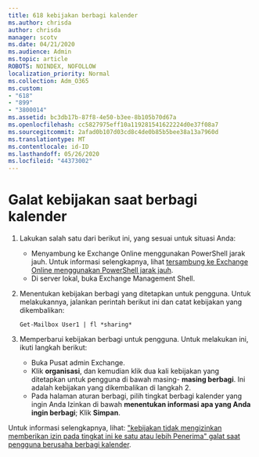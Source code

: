 ```yaml
---
title: 618 kebijakan berbagi kalender
ms.author: chrisda
author: chrisda
manager: scotv
ms.date: 04/21/2020
ms.audience: Admin
ms.topic: article
ROBOTS: NOINDEX, NOFOLLOW
localization_priority: Normal
ms.collection: Adm_O365
ms.custom:
- "618"
- "899"
- "3800014"
ms.assetid: bc3db17b-87f8-4e50-b3ee-8b105b70d67a
ms.openlocfilehash: cc5827975eff10a119281541622224d0e37f08a7
ms.sourcegitcommit: 2afad0b107d03cd8c4de0b85b5bee38a13a7960d
ms.translationtype: MT
ms.contentlocale: id-ID
ms.lasthandoff: 05/26/2020
ms.locfileid: "44373002"
---
```

# <a name="policy-error-when-sharing-a-calendar"></a>Galat kebijakan saat berbagi kalender

1. Lakukan salah satu dari berikut ini, yang sesuai untuk situasi Anda:
    - Menyambung ke Exchange Online menggunakan PowerShell jarak jauh. Untuk informasi selengkapnya, lihat [tersambung ke Exchange Online menggunakan PowerShell jarak jauh](https://technet.microsoft.com/library/jj984289%28v=exchg.160%29.aspx).
    - Di server lokal, buka Exchange Management Shell.
2. Menentukan kebijakan berbagi yang ditetapkan untuk pengguna. Untuk melakukannya, jalankan perintah berikut ini dan catat kebijakan yang dikembalikan:

    `
    Get-Mailbox User1 | fl *sharing*
    `

3. Memperbarui kebijakan berbagi untuk pengguna. Untuk melakukan ini, ikuti langkah berikut:
    - Buka Pusat admin Exchange.
    - Klik **organisasi**, dan kemudian klik dua kali kebijakan yang ditetapkan untuk pengguna di bawah masing- **masing berbagi**. Ini adalah kebijakan yang dikembalikan di langkah 2.
    - Pada halaman aturan berbagi, pilih tingkat berbagi kalender yang ingin Anda Izinkan di bawah **menentukan informasi apa yang Anda ingin berbagi**; Klik **Simpan**.

Untuk informasi selengkapnya, lihat: ["kebijakan tidak mengizinkan memberikan izin pada tingkat ini ke satu atau lebih Penerima" galat saat pengguna berusaha berbagi kalender](https://docs.microsoft.com/exchange/troubleshoot/calendar-sharing/policy-permissions-issue).
